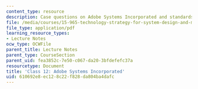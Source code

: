 ```yaml
---
content_type: resource
description: Case questions on Adobe Systems Incorporated and standards battles.
file: /media/courses/15-965-technology-strategy-for-system-design-and-management-spring-2009/610692e8ec128c22f828da804ba4dafc_MIT15_965S09_case12.pdf
file_type: application/pdf
learning_resource_types:
- Lecture Notes
ocw_type: OCWFile
parent_title: Lecture Notes
parent_type: CourseSection
parent_uid: fea3852c-7e50-c067-da20-3bfdefefc37a
resourcetype: Document
title: 'Class 12: Adobe Systems Incorporated'
uid: 610692e8-ec12-8c22-f828-da804ba4dafc
---
```

